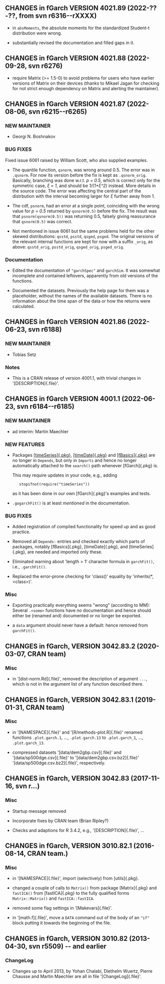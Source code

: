 ## CHANGES in fGarch VERSION 4021.89 (2022-??-??, from svn r6316--rXXXX)

-   in `absMoments`, the absolute moments for the standardized Student-t
    distribution were wrong.

-   substantially revised the documentation and filled gaps in it.

## CHANGES in fGarch VERSION 4021.88 (2022-09-28, svn r6276)

-   require Matrix (\>= 1.5-0) to avoid problems for users who have
    earlier versions of Matrix on their devices (thanks to Mikael Jagan
    for checking for not strict enough dependency on Matrix and alerting
    the maintainer).

## CHANGES in fGarch VERSION 4021.87 (2022-08-06, svn r6215--r6265)

### NEW MAINTAINER

-   Georgi N. Boshnakov

### BUG FIXES

Fixed issue 6061 raised by William Scott, who also supplied examples.

-   The quantile function, `qsnorm`, was wrong around 0.5. The error was
    in `.qsnorm`. For now its version before the fix is kept as
    `.qsnorm_orig`. Basically, branching was done w.r.t. *p = 0.5*,
    which is correct only for the symmetric case, *ξ = 1*, and should be
    *1/(1+ξ\^2)* instead. More details in the source code. The error was
    affecting the central part of the distrbution with the interval
    becoming larger for *ξ* further away from 1.

-   The cdf, `psnorm`, had an error at a single point, coinciding with
    the wrong value for *p = 0.5* returned by `qsnorm(0.5)` before the
    fix. The result was that `psnorm(qsnorm(0.5))` was returning 0.5,
    falsely giving reassurance that `qsnorm(0.5)` was correct.

-   Not mentioned in issue 6061 but the same problems held for the other
    skewed distributions: `qsstd`, `psstd`, `qsged`, `psged`. The
    original versions of the relevant internal functions are kept for
    now with a suffix `_orig`, as above: `qsstd_orig`, `psstd_orig`,
    `qsged_orig`, `psged_orig`.

### Documentation

-   Edited the documentation of `"garchSpec"` and `garchSim`. It was
    somewhat incomplete and contained leftovers, apparently from old
    versions of the functions.

-   Documented the datasets. Previously the help page for them was a
    placeholder, without the names of the available datasets. There is
    no information about the time span of the data or how the returns
    were calculated.

## CHANGES in fGarch VERSION 4021.86 (2022-06-23, svn r6188)

### NEW MAINTAINER

-   Tobias Setz

### Notes

-   This is a CRAN release of version 4001.1, with trivial changes in
    '[DESCRIPTION]{.file}'.

## CHANGES in fGarch VERSION 4001.1 (2022-06-23, svn r6184--r6185)

### NEW MAINTAINER

-   ad interim: Martin Maechler

### NEW FEATURES

-   Packages
    [[timeSeries]{.pkg}](https://CRAN.R-project.org/package=timeSeries),
    [[timeDate]{.pkg}](https://CRAN.R-project.org/package=timeDate) and
    [[fBasics]{.pkg}](https://CRAN.R-project.org/package=fBasics) are no
    longer in `Depends`, but only in `Imports` and hence no longer
    automatically attached to the `search()` path whenever
    [fGarch]{.pkg} is.

    This may require updates in your code, e.g., adding

           stopifnot(require("timeSeries"))

    as it has been done in our own [fGarch]{.pkg}\'s examples and tests.

-   `.gogarchFit()` is at least *mentioned* in the documentation.

### BUG FIXES

-   Added registration of compiled functionality for speed up and as
    good practice.

-   Removed all `Depends:` entries and checked exactly which parts of
    packages, notably [fBasics]{.pkg}, [timeDate]{.pkg}, and
    [timeSeries]{.pkg}, are needed and imported only these.

-   Eliminated warning about \'length \> 1\' character formula in
    `garchFit()`, i.e., `.garchFit()`.

-   Replaced the error-prone checking for \'class()\' equality by
    \'inherits(\*, \<class\>)\'.

### Misc

-   Exporting practically everything seems "wrong" (according to MM):
    Several `.<some>` functions have *no* documentation and hence should
    either be (renamed and) documented or no longer be exported.

-   a `data` argument should never have a default: hence removed from
    `garchFit()`.

## CHANGES in fGarch, VERSION 3042.83.2 (2020-03-07, CRAN team)

### Misc

-   in '[dist-norm.Rd]{.file}', removed the description of argument
    `...`, which is not in the argument list of any function described
    there.

## CHANGES in fGarch, VERSION 3042.83.1 (2019-01-31, CRAN team)

### Misc

-   in '[NAMESPACE]{.file}' and '[R/methods-plot.R]{.file}' renamed
    functions `.plot.garch.1`, \..., `.plot.garch.13` to
    `.plot.garch_1`, \..., `.plot.garch_13`.

-   compressed datasets '[data/dem2gbp.csv]{.file}' and
    '[data/sp500dge.csv]{.file}' to '[data/dem2gbp.csv.bz2]{.file}'
    '[data/sp500dge.csv.bz2]{.file}', respectively.

## CHANGES in fGarch, VERSION 3042.83 (2017-11-16, svn r\...)

### Misc

-   Startup message removed

-   Incorporate fixes by CRAN team (Brian Ripley?)

-   Checks and adaptions for R 3.4.2, e.g., '[DESCRIPTION]{.file}', \...

## CHANGES in fGarch, VERSION 3010.82.1 (2016-08-14, CRAN team.)

### Misc

-   in '[NAMESPACE]{.file}', import (selectively) from [utils]{.pkg}.

-   changed a couple of calls to `Matrix()` from package [Matrix]{.pkg}
    and `fastICA()` from [fastICA]{.pkg} to the fully qualified forms
    `Matrix::Matrix()` and `fastICA::fastICA`.

-   removed some flag settings in '[Makevars]{.file}'.

-   in '[math.f]{.file}', move a `DATA` command out of the body of an
    `"if"` block putting it towards the beginning of the file.

## CHANGES in fGarch, VERSION 3010.82 (2013-04-30, svn r5509) -- and earlier

### ChangeLog

-   Changes up to April 2013, by Yohan Chalabi, Diethelm Wuertz, Pierre
    Chausse and Martin Maechler are all in file '[ChangeLog]{.file}'.
